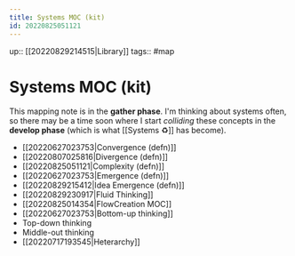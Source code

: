 ```yaml
---
title: Systems MOC (kit)
id: 20220825051121
---
```

up:: [[20220829214515|Library]]
tags:: #map 

# Systems MOC (kit)
This mapping note is in the **gather phase**. I'm thinking about systems often, so there may be a time soon where I start *colliding* these concepts in the **develop phase** (which is what [[Systems ♻️]] has become).

- [[20220627023753|Convergence (defn)]]
- [[20220807025816|Divergence (defn)]]
- [[20220825051121|Complexity (defn)]]
- [[20220627023753|Emergence (defn)]]
- [[20220829215412|Idea Emergence (defn)]]
- [[20220829230917|Fluid Thinking]]
- [[20220825014354|FlowCreation MOC]]
- [[20220627023753|Bottom-up thinking]]
- Top-down thinking
- Middle-out thinking
- [[20220717193545|Heterarchy]]


